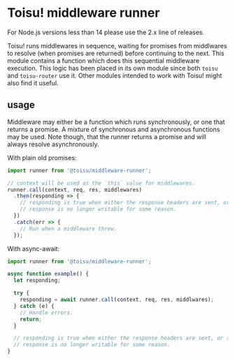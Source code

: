 # Toisu! middleware runner

For Node.js versions less than 14 please use the 2.x line of releases.

Toisu! runs middlewares in sequence, waiting for promises from middlwares to
resolve (when promises are returned) before continuing to the next. This module
contains a function which does this sequential middleware execution. This logic
has been placed in its own module since both `toisu` and `toisu-router` use it.
Other modules intended to work with Toisu! might also find it useful.

## usage

Middleware may either be a function which runs synchronously, or one that
returns a promise. A mixture of synchronous and asynchronous functions may be
used. Note though, that the runner returns a promise and will always resolve
asynchronously.

With plain old promises:
```javascript
import runner from '@toisu/middleware-runner';

// context will be used as the `this` value for middlewares.
runner.call(context, req, res, middlewares)
  .then(responding => {
    // responding is true when either the response headers are sent, or the
    // response is no longer writable for some reason.
  })
  .catch(err => {
    // Run when a middleware threw.
  });
```

With async-await:
```javascript
import runner from '@toisu/middleware-runner';

async function example() {
  let responding;

  try {
    responding = await runner.call(context, req, res, middlwares);
  } catch (e) {
    // Handle errors.
    return;
  }

  // responding is true when either the response headers are sent, or the
  // response is no longer writable for some reason.
}
```
